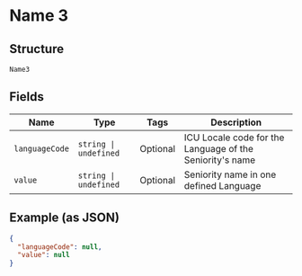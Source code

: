
# Name 3

## Structure

`Name3`

## Fields

| Name | Type | Tags | Description |
|  --- | --- | --- | --- |
| `languageCode` | `string \| undefined` | Optional | ICU Locale code for the Language of the Seniority's name |
| `value` | `string \| undefined` | Optional | Seniority name in one defined Language |

## Example (as JSON)

```json
{
  "languageCode": null,
  "value": null
}
```

